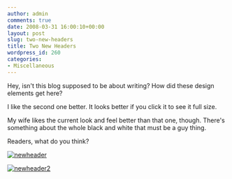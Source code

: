 ```yaml
---
author: admin
comments: true
date: 2008-03-31 16:00:10+00:00
layout: post
slug: two-new-headers
title: Two New Headers
wordpress_id: 260
categories:
- Miscellaneous
---
```


Hey, isn't this blog supposed to be about writing?  How did these design elements get here?

I like the second one better.  It looks better if you click it to see it full size.

My wife likes the current look and feel better than that one, though.  There's something about the whole black and white that must be a guy thing.

Readers, what do you think?

[![newheader](http://www.particlewave.com/internet-marketing/wp-content/uploads/2008/03/newheader-thumb.jpg)](http://www.particlewave.com/internet-marketing/wp-content/uploads/2008/03/newheader.jpg)

[![newheader2](http://www.particlewave.com/internet-marketing/wp-content/uploads/2008/03/newheader2-thumb.jpg)](http://www.particlewave.com/internet-marketing/wp-content/uploads/2008/03/newheader2.jpg)
